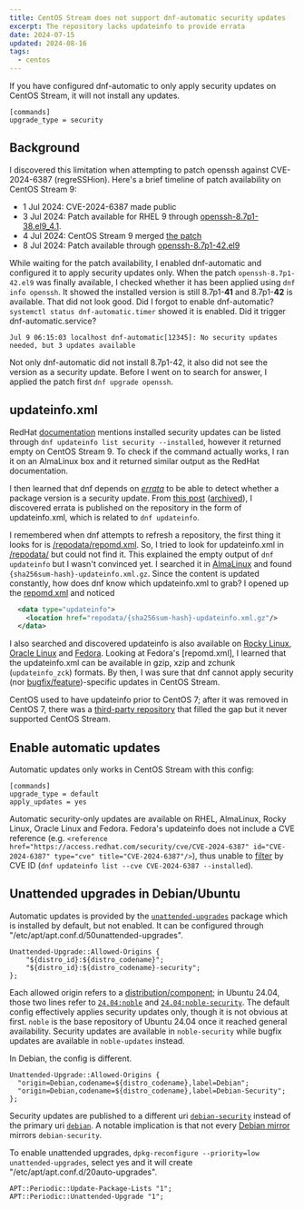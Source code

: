 ```yaml
---
title: CentOS Stream does not support dnf-automatic security updates
excerpt: The repository lacks updateinfo to provide errata
date: 2024-07-15
updated: 2024-08-16
tags:
  - centos
---
```


If you have configured dnf-automatic to only apply security updates on CentOS Stream, it will not install any updates.

```plain /etc/dnf/automatic.conf
[commands]
upgrade_type = security
```

## Background

I discovered this limitation when attempting to patch openssh against CVE-2024-6387 (regreSSHion). Here's a brief timeline of patch availability on CentOS Stream 9:

- 1 Jul 2024: CVE-2024-6387 made public
- 3 Jul 2024: Patch available for RHEL 9 through [openssh-8.7p1-38.el9_4.1](https://access.redhat.com/errata/RHSA-2024:4312).
- 4 Jul 2024: CentOS Stream 9 merged [the patch](https://gitlab.com/redhat/centos-stream/rpms/openssh/-/merge_requests/78)
- 8 Jul 2024: Patch available through [openssh-8.7p1-42.el9](https://mirror.stream.centos.org/9-stream/BaseOS/x86_64/os/Packages/)

While waiting for the patch availability, I enabled dnf-automatic and configured it to apply security updates only. When the patch `openssh-8.7p1-42.el9` was finally available, I checked whether it has been applied using `dnf info openssh`. It showed the installed version is still 8.7p1-**41** and 8.7p1-**42** is available. That did not look good. Did I forgot to enable dnf-automatic? `systemctl status dnf-automatic.timer` showed it is enabled. Did it trigger dnf-automatic.service?

```plain journalctl -r -u dnf-automatic.service
Jul 9 06:15:03 localhost dnf-automatic[12345]: No security updates needed, but 3 updates available
```

Not only dnf-automatic did not install 8.7p1-42, it also did not see the version as a security update. Before I went on to search for answer, I applied the patch first `dnf upgrade openssh`.

## updateinfo.xml

RedHat [documentation](https://docs.redhat.com/en/documentation/red_hat_enterprise_linux/9/html-single/managing_and_monitoring_security_updates/index#displaying-security-updates-that-are-installed-on-a-host_identifying-security-updates) mentions installed security updates can be listed through `dnf updateinfo list security --installed`, however it returned empty on CentOS Stream 9. To check if the command actually works, I ran it on an AlmaLinux box and it returned similar output as the RedHat documentation.

I then learned that dnf depends on [_errata_](https://forums.rockylinux.org/t/dnf-security-updates/8327) to be able to detect whether a package version is a security update. From [this post](https://www.caseylabs.com/centos-automatic-security-updates-do-not-work/) ([archived](https://web.archive.org/web/20211011104926/https://www.caseylabs.com/centos-automatic-security-updates-do-not-work/)), I discovered errata is published on the repository in the form of updateinfo.xml, which is related to `dnf updateinfo`.

I remembered when dnf attempts to refresh a repository, the first thing it looks for is [/repodata/repomd.xml](https://mirror.stream.centos.org/9-stream/BaseOS/x86_64/os/repodata/repomd.xml). So, I tried to look for updateinfo.xml in [/repodata/](https://mirror.stream.centos.org/9-stream/BaseOS/x86_64/os/repodata/) but could not find it. This explained the empty output of `dnf updateinfo` but I wasn't convinced yet. I searched it in [AlmaLinux](https://repo.almalinux.org/almalinux/9/BaseOS/x86_64/os/repodata/) and found `{sha256sum-hash}-updateinfo.xml.gz`. Since the content is updated constantly, how does dnf know which updateinfo.xml to grab? I opened up the [repomd.xml](https://repo.almalinux.org/almalinux/9/BaseOS/x86_64/os/repodata/repomd.xml) and noticed

```xml
  <data type="updateinfo">
    <location href="repodata/{sha256sum-hash}-updateinfo.xml.gz"/>
  </data>
```

I also searched and discovered updateinfo is also available on [Rocky Linux](https://download.rockylinux.org/pub/rocky/9/BaseOS/x86_64/os/repodata/), [Oracle Linux](https://yum.oracle.com/repo/OracleLinux/OL9/baseos/latest/x86_64/repodata/) and [Fedora](https://dl.fedoraproject.org/pub/fedora/linux/updates/40/Everything/x86_64/repodata/). Looking at Fedora's [repomd.xml], I learned that the updateinfo.xml can be available in gzip, xzip and zchunk (`updateinfo_zck`) formats. By then, I was sure that dnf cannot apply security (nor [bugfix/feature](https://access.redhat.com/articles/explaining_redhat_errata))-specific updates in CentOS Stream.

CentOS used to have updateinfo prior to CentOS 7; after it was removed in CentOS 7, there was a [third-party repository](https://updateinfo.cefs.steve-meier.de/) that filled the gap but it never supported CentOS Stream.

## Enable automatic updates

Automatic updates only works in CentOS Stream with this config:

```plain /etc/dnf/automatic.conf
[commands]
upgrade_type = default
apply_updates = yes
```

Automatic security-only updates are available on RHEL, AlmaLinux, Rocky Linux, Oracle Linux and Fedora. Fedora's updateinfo does not include a CVE reference (e.g. `<reference href="https://access.redhat.com/security/cve/CVE-2024-6387" id="CVE-2024-6387" type="cve" title="CVE-2024-6387"/>`), thus unable to [filter](https://docs.oracle.com/en/learn/ol-dnf-security/#filter-the-list-of-security-updates) by CVE ID (`dnf updateinfo list --cve CVE-2024-6387 --installed`).

## Unattended upgrades in Debian/Ubuntu

Automatic updates is provided by the [`unattended-upgrades`](https://pkgs.org/download/unattended-upgrades) package which is installed by default, but not enabled. It can be configured through "/etc/apt/apt.conf.d/50unattended-upgrades".

```plain /etc/apt/apt.conf.d/50unattended-upgrades
Unattended-Upgrade::Allowed-Origins {
	"${distro_id}:${distro_codename}";
	"${distro_id}:${distro_codename}-security";
};
```

Each allowed origin refers to a [distribution/component](https://manpages.debian.org/bookworm/apt/sources.list.5.en.html#THE_DEB_AND_DEB-SRC_TYPES:_GENERAL_FORMAT); in Ubuntu 24.04, those two lines refer to [`24.04:noble`](https://mirrors.edge.kernel.org/ubuntu/dists/noble/) and [`24.04:noble-security`](https://mirrors.edge.kernel.org/ubuntu/dists/noble-security/). The default config effectively applies security updates only, though it is not obvious at first. `noble` is the base repository of Ubuntu 24.04 once it reached general availability. Security updates are available in `noble-security` while bugfix updates are available in `noble-updates` instead.

In Debian, the config is different.

```plain /etc/apt/apt.conf.d/50unattended-upgrades
Unattended-Upgrade::Allowed-Origins {
  "origin=Debian,codename=${distro_codename},label=Debian";
  "origin=Debian,codename=${distro_codename},label=Debian-Security";
};
```

Security updates are published to a different uri [`debian-security`](https://archive.debian.org/debian-security/) instead of the primary uri [`debian`](https://archive.debian.org/debian/). A notable implication is that not every [Debian mirror](https://www.debian.org/mirror/list) mirrors `debian-security`.

To enable unattended upgrades, `dpkg-reconfigure --priority=low unattended-upgrades`, select yes and it will create "/etc/apt/apt.conf.d/20auto-upgrades".

```plain /etc/apt/apt.conf.d/20auto-upgrades
APT::Periodic::Update-Package-Lists "1";
APT::Periodic::Unattended-Upgrade "1";
```

